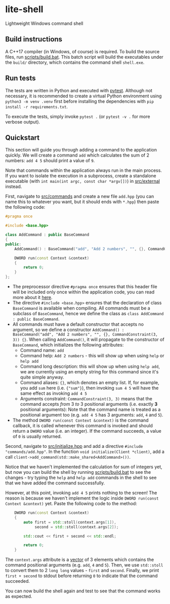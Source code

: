 # lite-shell
Lightweight Windows command shell

## Build instructions
A C++17 compiler (in Windows, of course) is required. To build the source files, run [scripts/build.bat](/scripts/build.bat).
This batch script will build the executables under the `build/` directory, which contains the command shell `shell.exe`.

## Run tests
The tests are written in Python and executed with [pytest](https://docs.pytest.org/). Although not necessary, it is recommended to create a virtual Python environment using `python3 -m venv .venv` first before installing the dependencies with `pip install -r requirements.txt`.

To execute the tests, simply invoke `pytest .` (or `pytest -v .` for more verbose output).

## Quickstart
This section will guide you through adding a command to the application quickly. We will create a command `add` which calculates the sum of 2 numbers: `add 4 5` should print a value of `9`.

Note that commands within the application always run in the main process. If you want to isolate the execution in a subprocess, create a standalone executable (with `int main(int argc, const char *argv[])`) in [src/external](/src/external) instead.

First, navigate to [src/commands](/src/commands) and create a new file `add.hpp` (you can name this to whatever you want, but it should ends with `*.hpp`) then paste the following code:
```cpp
#pragma once

#include <base.hpp>

class AddCommand : public BaseCommand
{
public:
    AddCommand() : BaseCommand("add", "Add 2 numbers", "", {}, CommandConstraint(3, 3)) {}

    DWORD run(const Context &context)
    {
        return 0;
    }
};
```
- The preprocessor directive `#pragma once` ensures that this header file will be included only once within the application code, you can read more about it [here](https://en.wikipedia.org/wiki/Pragma_once).
- The directive `#include <base.hpp>` ensures that the declaration of class `BaseCommand` is available when compiling. All commands must be a subclass of `BaseCommand`, hence we define the class as `class AddCommand : public BaseCommand`.
- All commands must have a default constructor that accepts no argument, so we define a constructor `AddCommand() : BaseCommand("add", "Add 2 numbers", "", {}, CommandConstraint(3, 3)) {}`. When calling `AddCommand()`, it will propagate to the constructor of `BaseCommand`, which initializes the following attributes:
  - Command name: `add`
  - Command help: `Add 2 numbers` - this will show up when using `help` or `help add`
  - Command long description: this will show up when using `help add`, we are currently using an empty string for this command since it's quite simple anyway.
  - Command aliases: `{}`, which denotes an empty list. If, for example, you add `sum` here (i.e. `{"sum"}`), then invoking `sum 4 5` will have the same effect as invoking `add 4 5`
  - Arguments constraint: `CommandConstraint(3, 3)` means that the command accepts *from* 3 *to* 3 positional arguments (i.e. exactly **3** positional arguments): Note that the command name is treated as a positional argument too (e.g. `add 4 5` has 3 arguments: `add`, `4` and `5`).
- The method `DWORD run(const Context &context)` is the command callback, it is called whenever this command is invoked and should return a `DWORD` value (i.e. an integer). If the command succeeds, a value of `0` is usually returned.

Second, navigate to [src/initialize.hpp](/src/initialize.hpp) and add a directive `#include "commands/add.hpp"`. In the function `void initialize(Client *client)`, add a call `client->add_command(std::make_shared<AddCommand>())`.

Notice that we haven't implemented the calculation for sum of integers yet, but now you can build the shell by running [scripts/build.bat](/scripts/build.bat) to see the changes - try typing the `help` and `help add` commands in the shell to see that we have added the command successfully.

However, at this point, invoking `add 4 5` prints nothing to the screen! The reason is because we haven't implement the logic inside `DWORD run(const Context &context)` yet. Paste the following code to the method:
```cpp
    DWORD run(const Context &context)
    {
        auto first = std::stoll(context.args[1]),
             second = std::stoll(context.args[2]);

        std::cout << first + second << std::endl;

        return 0;
    }
```
The `context.args` attribute is a [vector](https://cplusplus.com/reference/vector/vector/) of 3 elements which contains the command positional arguments (e.g. `add`, `4` and `5`). Then, we use `std::stoll` to convert them to 2 `long long` values - `first` and `second`. Finally, we print `first + second` to stdout before returning `0` to indicate that the command succeeded.

You can now build the shell again and test to see that the command works as expected.
